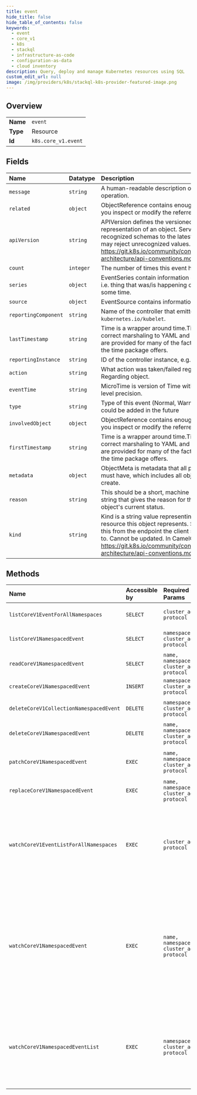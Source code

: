 ```yaml
---
title: event
hide_title: false
hide_table_of_contents: false
keywords:
  - event
  - core_v1
  - k8s    
  - stackql
  - infrastructure-as-code
  - configuration-as-data
  - cloud inventory
description: Query, deploy and manage Kubernetes resources using SQL
custom_edit_url: null
image: /img/providers/k8s/stackql-k8s-provider-featured-image.png
---
```

  
    

## Overview
<table><tbody>
<tr><td><b>Name</b></td><td><code>event</code></td></tr>
<tr><td><b>Type</b></td><td>Resource</td></tr>
<tr><td><b>Id</b></td><td><code>k8s.core_v1.event</code></td></tr>
</tbody></table>

## Fields
| Name | Datatype | Description |
|:-----|:---------|:------------|
| `message` | `string` | A human-readable description of the status of this operation. |
| `related` | `object` | ObjectReference contains enough information to let you inspect or modify the referred object. |
| `apiVersion` | `string` | APIVersion defines the versioned schema of this representation of an object. Servers should convert recognized schemas to the latest internal value, and may reject unrecognized values. More info: https://git.k8s.io/community/contributors/devel/sig-architecture/api-conventions.md#resources |
| `count` | `integer` | The number of times this event has occurred. |
| `series` | `object` | EventSeries contain information on series of events, i.e. thing that was/is happening continuously for some time. |
| `source` | `object` | EventSource contains information for an event. |
| `reportingComponent` | `string` | Name of the controller that emitted this Event, e.g. `kubernetes.io/kubelet`. |
| `lastTimestamp` | `string` | Time is a wrapper around time.Time which supports correct marshaling to YAML and JSON.  Wrappers are provided for many of the factory methods that the time package offers. |
| `reportingInstance` | `string` | ID of the controller instance, e.g. `kubelet-xyzf`. |
| `action` | `string` | What action was taken/failed regarding to the Regarding object. |
| `eventTime` | `string` | MicroTime is version of Time with microsecond level precision. |
| `type` | `string` | Type of this event (Normal, Warning), new types could be added in the future |
| `involvedObject` | `object` | ObjectReference contains enough information to let you inspect or modify the referred object. |
| `firstTimestamp` | `string` | Time is a wrapper around time.Time which supports correct marshaling to YAML and JSON.  Wrappers are provided for many of the factory methods that the time package offers. |
| `metadata` | `object` | ObjectMeta is metadata that all persisted resources must have, which includes all objects users must create. |
| `reason` | `string` | This should be a short, machine understandable string that gives the reason for the transition into the object's current status. |
| `kind` | `string` | Kind is a string value representing the REST resource this object represents. Servers may infer this from the endpoint the client submits requests to. Cannot be updated. In CamelCase. More info: https://git.k8s.io/community/contributors/devel/sig-architecture/api-conventions.md#types-kinds |
## Methods
| Name | Accessible by | Required Params | Description |
|:-----|:--------------|:----------------|:------------|
| `listCoreV1EventForAllNamespaces` | `SELECT` | `cluster_addr, protocol` | list or watch objects of kind Event |
| `listCoreV1NamespacedEvent` | `SELECT` | `namespace, cluster_addr, protocol` | list or watch objects of kind Event |
| `readCoreV1NamespacedEvent` | `SELECT` | `name, namespace, cluster_addr, protocol` | read the specified Event |
| `createCoreV1NamespacedEvent` | `INSERT` | `namespace, cluster_addr, protocol` | create an Event |
| `deleteCoreV1CollectionNamespacedEvent` | `DELETE` | `namespace, cluster_addr, protocol` | delete collection of Event |
| `deleteCoreV1NamespacedEvent` | `DELETE` | `name, namespace, cluster_addr, protocol` | delete an Event |
| `patchCoreV1NamespacedEvent` | `EXEC` | `name, namespace, cluster_addr, protocol` | partially update the specified Event |
| `replaceCoreV1NamespacedEvent` | `EXEC` | `name, namespace, cluster_addr, protocol` | replace the specified Event |
| `watchCoreV1EventListForAllNamespaces` | `EXEC` | `cluster_addr, protocol` | watch individual changes to a list of Event. deprecated: use the 'watch' parameter with a list operation instead. |
| `watchCoreV1NamespacedEvent` | `EXEC` | `name, namespace, cluster_addr, protocol` | watch changes to an object of kind Event. deprecated: use the 'watch' parameter with a list operation instead, filtered to a single item with the 'fieldSelector' parameter. |
| `watchCoreV1NamespacedEventList` | `EXEC` | `namespace, cluster_addr, protocol` | watch individual changes to a list of Event. deprecated: use the 'watch' parameter with a list operation instead. |
